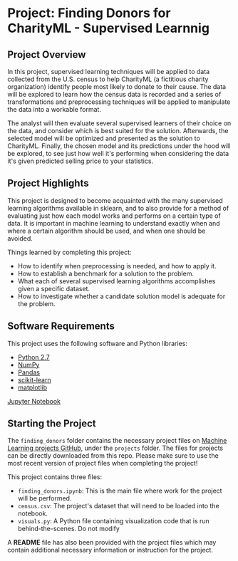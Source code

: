 # Project: Finding Donors for CharityML - Supervised Learnnig

## Project Overview
In this project, supervised learning techniques will be applied to data collected from the U.S. census to help CharityML (a fictitious charity organization) identify people most likely to donate to their cause. The data will be explored to learn how the census data is recorded and a series of transformations and preprocessing techniques will be applied to manipulate the data into a workable format. 

The analyst will then evaluate several supervised learners of their choice on the data, and consider which is best suited for the solution. Afterwards, the selected model will be optimized and presented as the solution to CharityML. Finally, the chosen model and its predictions under the hood will be explored, to see just how well it's performing when considering the data it's given predicted selling price to your statistics.

## Project Highlights
This project is designed to become acquainted with the many supervised learning algorithms available in sklearn, and to also provide for a method of evaluating just how each model works and performs on a certain type of data. It is important in machine learning to understand exactly when and where a certain algorithm should be used, and when one should be avoided.

Things learned by completing this project:
- How to identify when preprocessing is needed, and how to apply it.
- How to establish a benchmark for a solution to the problem.
- What each of several supervised learning algorithms accomplishes given a specific dataset.
- How to investigate whether a candidate solution model is adequate for the problem.

## Software Requirements

This project uses the following software and Python libraries:

- [Python 2.7](https://www.python.org/download/releases/2.7/)
- [NumPy](http://www.numpy.org/)
- [Pandas](http://pandas.pydata.org/)
- [scikit-learn](http://scikit-learn.org/stable/)
- [matplotlib](http://matplotlib.org/)

[Jupyter Notebook](http://ipython.org/notebook.html)

## Starting the Project

The `finding_donors` folder contains the necessary project files on [Machine Learning projects GitHub](https://github.com/udacity/machine-learning), under the `projects` folder. The files for projects can be directly downloaded from this repo. Please make sure to use the most recent version of project files when completing the project!

This project contains three files:

- `finding_donors.ipynb`: This is the main file where work for the project will be performed.
- `census.csv`: The project's dataset that will need to be loaded into the notebook.
- `visuals.py`: A Python file containing visualization code that is run behind-the-scenes. Do not modify

A **README** file has also been provided with the project files which may contain additional necessary information or instruction for the project. 
